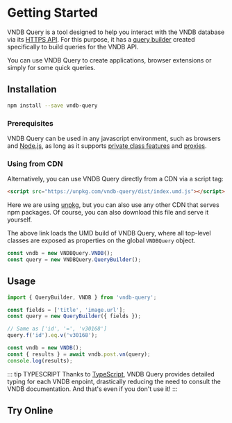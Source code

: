 <script setup>
import JSFiddle from '../components/JSFiddle.vue';
</script>

# Getting Started
VNDB Query is a tool designed to help you interact with the VNDB database via its [HTTPS API](https://api.vndb.org/kana). For this purpose, it has a [query builder](./query-builder.md) created specifically to build queries for the VNDB API.

You can use VNDB Query to create applications, browser extensions or simply for some quick queries.

## Installation

```sh
npm install --save vndb-query
```

### Prerequisites
VNDB Query can be used in any javascript environment, such as browsers and [Node.js](https://nodejs.org/), as long as it supports [private class features](https://developer.mozilla.org/en-US/docs/Web/JavaScript/Reference/Classes/Private_class_fields#browser_compatibility) and [proxies](https://developer.mozilla.org/en-US/docs/Web/JavaScript/Reference/Global_Objects/Proxy#browser_compatibility).

### Using from CDN
Alternatively, you can use VNDB Query directly from a CDN via a script tag:
```html
<script src="https://unpkg.com/vndb-query/dist/index.umd.js"></script>
```
Here we are using [unpkg](https://unpkg.com/), but you can also use any other CDN that serves npm packages. Of course, you can also download this file and serve it yourself.

The above link loads the UMD build of VNDB Query, where all top-level classes are exposed as properties on the global `VNDBQuery` object.

```js
const vndb = new VNDBQuery.VNDB();
const query = new VNDBQuery.QueryBuilder();
```

## Usage
```ts
import { QueryBuilder, VNDB } from 'vndb-query';

const fields = ['title', 'image.url'];
const query = new QueryBuilder({ fields });

// Same as ['id', '=', 'v30168']
query.f('id').eq.v('v30168');

const vndb = new VNDB();
const { results } = await vndb.post.vn(query);
console.log(results);
```

::: tip TYPESCRIPT
Thanks to [TypeScript](https://www.typescriptlang.org/), VNDB Query provides detailed typing for each VNDB enpoint, drastically reducing the need to consult the VNDB documentation. And that's even if you don't use it!
:::

## Try Online
<JSFiddle />